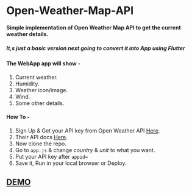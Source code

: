 # Open-Weather-Map-API

**Simple implementation of Open Weather Map API to get the current weather details.**
##### It,s just a basic version next going to convert it into App using <em>Flutter</em>
#### The WebApp app will show -

1. Current weather.
2. Humidity.
3. Weather icon/image.
4. Wind.
5. Some other details.

#### How To -

1. Sign Up & Get your API key from Open Weather API [Here](https://home.openweathermap.org/users/sign_up).
2. Their API docs [Here](https://openweathermap.org/current).
3. Now clone the repo.
4. Go to <code>app.js</code> & change <em>country</em> & <em>unit</em> to what you want.
5. Put your API key after <code>appid=</code>
6. Save it, Run in your local browser or Deploy.

## [DEMO](https://owm-api-demo.surge.sh)
